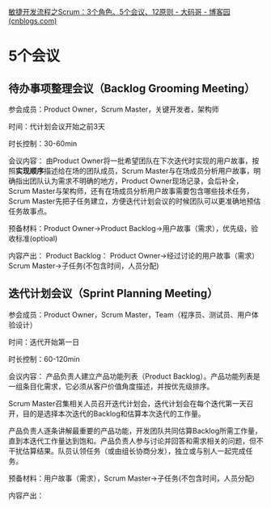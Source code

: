 [敏捷开发流程之Scrum：3个角色、5个会议、12原则 - 大码哥 - 博客园 (cnblogs.com)](https://www.cnblogs.com/xichji/p/12164740.html)

# 5个会议
## 待办事项整理会议（Backlog Grooming Meeting）
参会成员：Product Owner，Scrum Master，关键开发者，架构师

时间：代计划会议开始之前3天

时长控制：30-60min

会议内容：
由Product Owner将一批希望团队在下次迭代时实现的用户故事，按照**实现顺序**描述给在场的团队成员，Scrum Master与在场成员分析用户故事，明确指出团队认为需求不明确的地方，Product Owner现场记录，会后补全，Scrum Master与架构师，还有在场成员分析用户故事需要包含哪些技术任务，Scrum Master先把子任务建立，方便迭代计划会议的时候团队可以更准确地预估任务故事点。

预备材料：Product Owner->Product Backlog->用户故事（需求），优先级，验收标准(optioal)

内容产出：
	Product Backlog：
	Product Owner->经过讨论的用户故事（需求）
	Scrum Master->子任务(不包含时间，人员分配)

## 迭代计划会议（Sprint Planning Meeting）
参会成员：Product Owner，Scrum Master，Team（程序员、测试员、用户体验设计）

时间：迭代开始第一日

时长控制：60-120min

会议内容：
产品负责人建立产品功能列表（Product Backlog）。产品功能列表是一组条目化需求，它必须从客户价值角度描述，并按优先级排序。

Scrum Master召集相关人员召开迭代计划会，迭代计划会在每个迭代第一天召开，目的是选择本次迭代的Backlog和估算本次迭代的工作量。

产品负责人逐条讲解最重要的产品功能，开发团队共同估算Backlog所需工作量，直到本迭代工作量达到饱和。产品负责人参与讨论并回答和需求相关的问题，但不干扰估算结果。队员认领任务（或由组长协商分发），独立或与别人一起完成任务。

预备材料：用户故事（需求），Scrum Master->子任务(不包含时间，人员分配)

内容产出：
